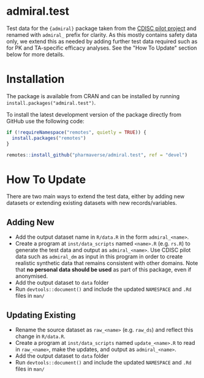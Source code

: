 # admiral.test

Test data for the `{admiral}` package taken from the [CDISC pilot project](https://github.com/cdisc-org/sdtm-adam-pilot-project) and renamed with `admiral_` prefix for clarity. 
As this mostly contains safety data only, we extend this as needed by adding further test data required such as for PK and TA-specific efficacy analyses.
See the "How To Update" section below for more details.

# Installation

The package is available from CRAN and can be installed by running `install.packages("admiral.test")`.

To install the latest development version of the package directly from GitHub use the following code:

```r
if (!requireNamespace("remotes", quietly = TRUE)) {
  install.packages("remotes")
}

remotes::install_github("pharmaverse/admiral.test", ref = "devel")
```

# How To Update

There are two main ways to extend the test data, either by adding new datasets or extending existing datasets with new records/variables.

## Adding New

- Add the output dataset name in `R/data.R` in the form `admiral_<name>`.
- Create a program at `inst/data_scripts` named `<name>.R` (e.g. `rs.R`) to generate the test data and output as `admiral_<name>`. Use CDISC pilot data such as `admiral_dm` as input in this program in order to create realistic synthetic data that remains consistent with other domains. Note that **no personal data should be used** as part of this package, even if anonymised.
- Add the output dataset to `data` folder
- Run `devtools::document()` and include the updated `NAMESPACE` and `.Rd` files in `man/`

## Updating Existing

- Rename the source dataset as `raw_<name>` (e.g. `raw_ds`) and reflect this change in `R/data.R`.
- Create a program at `inst/data_scripts` named `update_<name>.R` to read in `raw_<name>`, make the updates, and output as `admiral_<name>`.
- Add the output dataset to `data` folder
- Run `devtools::document()` and include the updated `NAMESPACE` and `.Rd` files in `man/`
